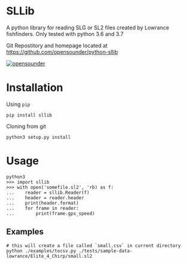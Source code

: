 # SLLib
A python library for reading SLG or SL2 files created by Lowrance fishfinders.
Only tested with python 3.6 and 3.7

Git Repostitory and homepage located at https://github.com/opensounder/python-sllib

[![opensounder](https://circleci.com/gh/opensounder/python-sllib.svg?style=svg)](https://circleci.com/gh/opensounder/python-sllib)

# Installation
Using `pip`
```shell
pip install sllib
```

Cloning from git
```
python3 setup.py install
```

# Usage
```
python3
>>> import sllib
>>> with open('somefile.sl2', 'rb) as f:
...    reader = sllib.Reader(f)
...    header = reader.header
...    print(header.format)
...    for frame in reader:
...        print(frame.gps_speed)

```


## Examples
```shell
# this will create a file called `small.csv` in current directory
python ./examples/tocsv.py ./tests/sample-data-lowrance/Elite_4_Chirp/small.sl2

```